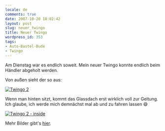 ```yaml
---
locale: de
comments: true
date: 2007-10-20 18:02:42
layout: post
slug: neuer_twingo
title: Neuer Twingo
wordpress_id: 353
tags:
- Auto-Bastel-Bude
- Twingo
---
```


Am Dienstag war es endlich soweit. Mein neuer Twingo konnte endlich beim
Händler abgeholt werden.

Von außen sieht der so aus:

[![Twingo 2](http://farm3.static.flickr.com/2395/1655403467_2cf3e4fadd_m.jpg)](http://www.flickr.com/photos/wannawork/1655403467/)

Wenn man hinten sitzt, kommt das Glassdach erst wirklich voll zur Geltung. Ich
glaube, ich werde mich demnächst mal ab und zu fahren lassen :smile: 

[![Twingo 2 - inside](http://farm3.static.flickr.com/2050/1656277650_fcca178b1d_m.jpg)](http://www.flickr.com/photos/wannawork/1656277650/)

Mehr Bilder gibt's [hier](http://flickr.com/photos/wannawork/sets/72157602555497526/detail/).
